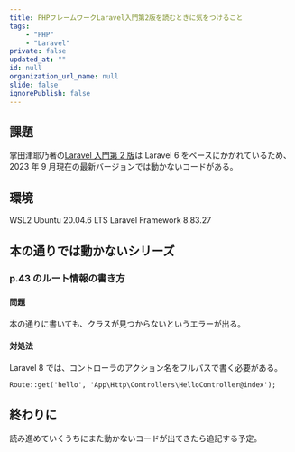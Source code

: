 ```yaml
---
title: PHPフレームワークLaravel入門第2版を読むときに気をつけること
tags:
    - "PHP"
    - "Laravel"
private: false
updated_at: ""
id: null
organization_url_name: null
slide: false
ignorePublish: false
---
```


## 課題

掌田津耶乃著の[Laravel 入門第 2 版](https://www.shuwasystem.co.jp/book/9784798060996.html)は Laravel 6 をベースにかかれているため、2023 年 9 月現在の最新バージョンでは動かないコードがある。

## 環境

WSL2 Ubuntu 20.04.6 LTS
Laravel Framework 8.83.27

## 本の通りでは動かないシリーズ

### p.43 のルート情報の書き方

#### 問題

本の通りに書いても、クラスが見つからないというエラーが出る。

#### 対処法

Laravel 8 では、コントローラのアクション名をフルパスで書く必要がある。

```
Route::get('hello', 'App\Http\Controllers\HelloController@index');
```

## 終わりに

読み進めていくうちにまた動かないコードが出てきたら追記する予定。
